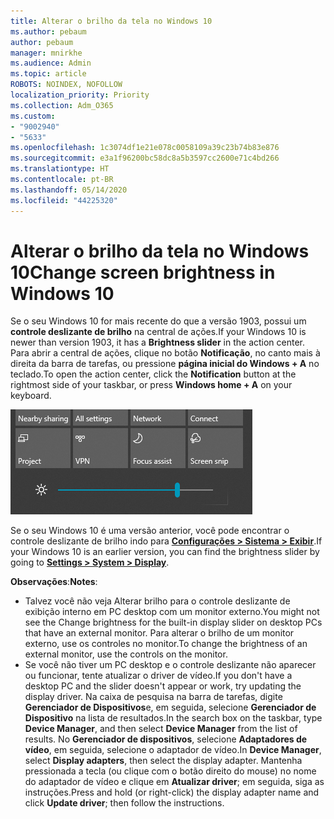 ```yaml
---
title: Alterar o brilho da tela no Windows 10
ms.author: pebaum
author: pebaum
manager: mnirkhe
ms.audience: Admin
ms.topic: article
ROBOTS: NOINDEX, NOFOLLOW
localization_priority: Priority
ms.collection: Adm_O365
ms.custom:
- "9002940"
- "5633"
ms.openlocfilehash: 1c3074df1e21e078c0058109a39c23b74b83e876
ms.sourcegitcommit: e3a1f96200bc58dc8a5b3597cc2600e71c4bd266
ms.translationtype: HT
ms.contentlocale: pt-BR
ms.lasthandoff: 05/14/2020
ms.locfileid: "44225320"
---
```

# <a name="change-screen-brightness-in-windows-10"></a><span data-ttu-id="db749-102">Alterar o brilho da tela no Windows 10</span><span class="sxs-lookup"><span data-stu-id="db749-102">Change screen brightness in Windows 10</span></span>

<span data-ttu-id="db749-103">Se o seu Windows 10 for mais recente do que a versão 1903, possui um **controle deslizante de brilho** na central de ações.</span><span class="sxs-lookup"><span data-stu-id="db749-103">If your Windows 10 is newer than version 1903, it has a **Brightness slider** in the action center.</span></span> <span data-ttu-id="db749-104">Para abrir a central de ações, clique no botão **Notificação**, no canto mais à direita da barra de tarefas, ou pressione **página inicial do Windows + A** no teclado.</span><span class="sxs-lookup"><span data-stu-id="db749-104">To open the action center, click the **Notification** button at the rightmost side of your taskbar, or press **Windows home + A** on your keyboard.</span></span>

![Controle deslizante de brilho](media/brightness-slider.png)

<span data-ttu-id="db749-106">Se o seu Windows 10 é uma versão anterior, você pode encontrar o controle deslizante de brilho indo para **[Configurações > Sistema > Exibir](ms-settings:display?activationSource=GetHelp)**.</span><span class="sxs-lookup"><span data-stu-id="db749-106">If your Windows 10 is an earlier version, you can find the brightness slider by going to **[Settings > System > Display](ms-settings:display?activationSource=GetHelp)**.</span></span>

<span data-ttu-id="db749-107">**Observações**:</span><span class="sxs-lookup"><span data-stu-id="db749-107">**Notes**:</span></span>

- <span data-ttu-id="db749-108">Talvez você não veja Alterar brilho para o controle deslizante de exibição interno em PC desktop com um monitor externo.</span><span class="sxs-lookup"><span data-stu-id="db749-108">You might not see the Change brightness for the built-in display slider on desktop PCs that have an external monitor.</span></span> <span data-ttu-id="db749-109">Para alterar o brilho de um monitor externo, use os controles no monitor.</span><span class="sxs-lookup"><span data-stu-id="db749-109">To change the brightness of an external monitor, use the controls on the monitor.</span></span>
- <span data-ttu-id="db749-110">Se você não tiver um PC desktop e o controle deslizante não aparecer ou funcionar, tente atualizar o driver de vídeo.</span><span class="sxs-lookup"><span data-stu-id="db749-110">If you don't have a desktop PC and the slider doesn't appear or work, try updating the display driver.</span></span> <span data-ttu-id="db749-111">Na caixa de pesquisa na barra de tarefas, digite **Gerenciador de Dispositivos**e, em seguida, selecione **Gerenciador de Dispositivo** na lista de resultados.</span><span class="sxs-lookup"><span data-stu-id="db749-111">In the search box on the taskbar, type **Device Manager**, and then select **Device Manager** from the list of results.</span></span> <span data-ttu-id="db749-112">No **Gerenciador de dispositivos**, selecione **Adaptadores de vídeo**, em seguida, selecione o adaptador de vídeo.</span><span class="sxs-lookup"><span data-stu-id="db749-112">In **Device Manager**, select **Display adapters**, then select the display adapter.</span></span> <span data-ttu-id="db749-113">Mantenha pressionada a tecla (ou clique com o botão direito do mouse) no nome do adaptador de vídeo e clique em **Atualizar driver**; em seguida, siga as instruções.</span><span class="sxs-lookup"><span data-stu-id="db749-113">Press and hold (or right-click) the display adapter name and click **Update driver**; then follow the instructions.</span></span>
